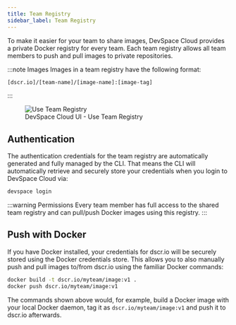 ```yaml
---
title: Team Registry
sidebar_label: Team Registry
---
```


To make it easier for your team to share images, DevSpace Cloud provides a private Docker registry for every team. Each team registry allows all team members to push and pull images to private repositories. 

:::note Images
Images in a team registry have the following format:
```bash
[dscr.io]/[team-name]/[image-name]:[image-tag]
```
:::

<figure class="frame">
  <img src="/cloud/img/ui-team-registry.gif" alt="Use Team Registry" />
  <figcaption>DevSpace Cloud UI - Use Team Registry</figcaption>
</figure>

## Authentication
The authentication credentials for the team registry are automatically generated and fully managed by the CLI. That means the CLI will automatically retrieve and securely store your credentials when you login to DevSpace Cloud via:
```bash
devspace login
```

:::warning Permissions
Every team member has full access to the shared team registry and can pull/push Docker images using this registry.
:::

## Push with Docker
If you have Docker installed, your credentials for dscr.io will be securely stored using the Docker credentials store. This allows you to also manually push and pull images to/from dscr.io using the familiar Docker commands:
```bash
docker build -t dscr.io/myteam/image:v1 .
docker push dscr.io/myteam/image:v1
```
The commands shown above would, for example, build a Docker image with your local Docker daemon, tag it as `dscr.io/myteam/image:v1` and push it to dscr.io afterwards. 

